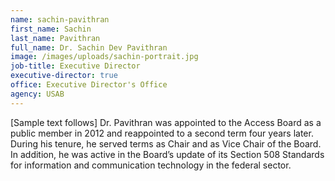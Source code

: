 ```yaml
---
name: sachin-pavithran
first_name: Sachin
last_name: Pavithran
full_name: Dr. Sachin Dev Pavithran
image: /images/uploads/sachin-portrait.jpg
job-title: Executive Director
executive-director: true
office: Executive Director's Office
agency: USAB
---
```

[Sample text follows] Dr. Pavithran was appointed to the Access Board as a public member in 2012 and reappointed to a second term four years later. During his tenure, he served terms as Chair and as Vice Chair of the Board. In addition, he was active in the Board’s update of its Section 508 Standards for information and communication technology in the federal sector.
